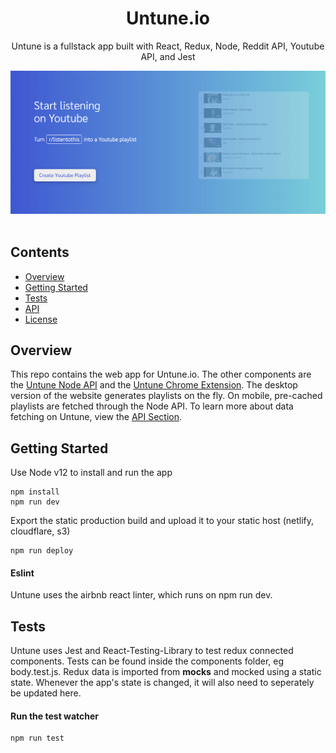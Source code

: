 <div align="center">
  <h1>Untune.io</h1>
  <p>Untune is a fullstack app built with React, Redux, Node, Reddit API, Youtube API, and Jest</p>
  <img src="public/images/web-screenshot.png" width="557" />
</div>
<br>

## Contents

- [Overview](#overview)
- [Getting Started](#getting-started)
- [Tests](#tests)
- [API](#API)
- [License](#license)

## Overview
This repo contains the web app for Untune.io. The other components are the [Untune Node API](https://github.com/zenobo/Untune-Backend) and the [Untune Chrome Extension](https://github.com/zenobo/Untune-Extension). The desktop version of the website generates playlists on the fly. On mobile, pre-cached playlists are fetched through the Node API. To learn more about data fetching on Untune, view the [API Section](#API).

## Getting Started
Use Node v12 to install and run the app 

```
npm install
npm run dev
```

Export the static production build and upload it to your static host (netlify, cloudflare, s3)
```
npm run deploy
```

#### Eslint
Untune uses the airbnb react linter, which runs on npm run dev.

## Tests
Untune uses Jest and React-Testing-Library to test redux connected components. Tests can be found inside the components folder, eg body.test.js. Redux data is imported from __mocks__ and mocked using a static state. Whenever the app's state is changed, it will also need to seperately be updated here.

#### Run the test watcher  
```
npm run test
```
